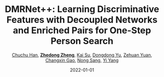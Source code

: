 ---
title: "DMRNet++: Learning Discriminative Features with Decoupled Networks and Enriched Pairs for One-Step Person Search"
collection: publications
permalink: /publication/DMRNet-L2022
date: 2022-01-01
doi: 
venue: 'IEEE Transactions on Pattern Analysis &amp; Machine Intelligence'
paperurl: 'https://zdzheng.xyz/files/Han_TPAMI22.pdf'
author: '<a href=&quot;https://zdzheng.xyz/authors/Chuchu-Han&quot;>Chuchu Han</a>,  <a href=&quot;https://zdzheng.xyz/authors/Zhedong-Zheng&quot;><strong>Zhedong Zheng</strong></a>,  <a href=&quot;https://zdzheng.xyz/authors/Kai-Su&quot;>Kai Su</a>,  <a href=&quot;https://zdzheng.xyz/authors/Dongdong-Yu&quot;>Dongdong Yu</a>,  <a href=&quot;https://zdzheng.xyz/authors/Zehuan-Yuan&quot;>Zehuan Yuan</a>,  <a href=&quot;https://zdzheng.xyz/authors/Changxin-Gao&quot;>Changxin Gao</a>,  <a href=&quot;https://zdzheng.xyz/authors/Nong-Sang&quot;>Nong Sang</a>,  <a href=&quot;https://zdzheng.xyz/authors/Yi-Yang&quot;>Yi Yang</a>'
citation: ' Chuchu Han,  Zhedong Zheng,  Kai Su,  Dongdong Yu,  Zehuan Yuan,  Changxin Gao,  Nong Sang,  Yi Yang, &quot;DMRNet++: Learning Discriminative Features with Decoupled Networks and Enriched Pairs for One-Step Person Search.&quot; IEEE Transactions on Pattern Analysis &amp;amp; Machine Intelligence, 2022.'
pub_year: '2022'
bib: >
    @article{han2022dmrnet++,  
    author = "Han, Chuchu and Zheng, Zhedong and Su, Kai and Yu, Dongdong and Yuan, Zehuan and Gao, Changxin and Sang, Nong and Yang, Yi",  
    title = "DMRNet++: Learning Discriminative Features with Decoupled Networks and Enriched Pairs for One-Step Person Search",  
    journal = "IEEE Transactions on Pattern Analysis \\& Machine Intelligence",  
    number = "01",  
    pages = "1--18",  
    year = "2022",  
    url = "https://zdzheng.xyz/files/Han\_TPAMI22.pdf",  
    publisher = "IEEE Computer Society"
    }

---